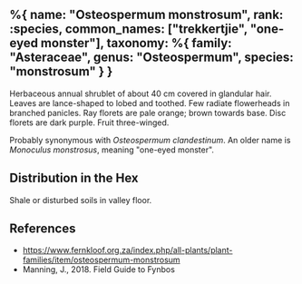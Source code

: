%{
    name: "Osteospermum monstrosum",
    rank: :species,
    common_names: ["trekkertjie", "one-eyed monster"],
    taxonomy: %{
        family: "Asteraceae",
        genus: "Osteospermum",
        species: "monstrosum"
    }
}
---

Herbaceous annual shrublet of about 40 cm covered in glandular hair. Leaves are lance-shaped to lobed and toothed. Few radiate flowerheads in branched panicles. Ray florets are pale orange; brown towards base. Disc florets are dark purple. Fruit three-winged.

<!-- read more -->

Probably synonymous with *Osteospermum clandestinum*. An older name is *Monoculus monstrosus*, meaning "one-eyed monster".

## Distribution in the Hex

Shale or disturbed soils in valley floor.

## References

* https://www.fernkloof.org.za/index.php/all-plants/plant-families/item/osteospermum-monstrosum
* Manning, J., 2018. Field Guide to Fynbos